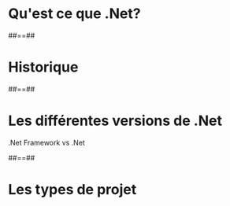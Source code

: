 <!-- .slide: class="transition bg-pink" -->

# Qu'est ce que .Net?

##==##

# Historique

##==##

# Les différentes versions de .Net

.Net Framework vs .Net

##==##

# Les types de projet
